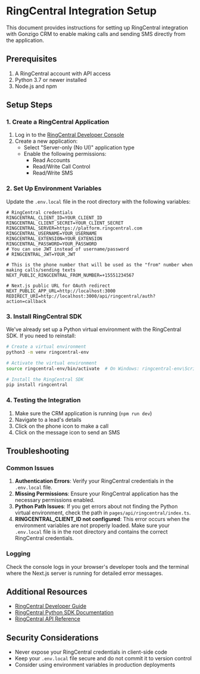 # RingCentral Integration Setup

This document provides instructions for setting up RingCentral integration with Gonzigo CRM to enable making calls and sending SMS directly from the application.

## Prerequisites

1. A RingCentral account with API access
2. Python 3.7 or newer installed
3. Node.js and npm

## Setup Steps

### 1. Create a RingCentral Application

1. Log in to the [RingCentral Developer Console](https://developers.ringcentral.com/login.html)
2. Create a new application:
   - Select "Server-only (No UI)" application type
   - Enable the following permissions:
     - Read Accounts
     - Read/Write Call Control
     - Read/Write SMS

### 2. Set Up Environment Variables

Update the `.env.local` file in the root directory with the following variables:

```
# RingCentral credentials
RINGCENTRAL_CLIENT_ID=YOUR_CLIENT_ID
RINGCENTRAL_CLIENT_SECRET=YOUR_CLIENT_SECRET
RINGCENTRAL_SERVER=https://platform.ringcentral.com
RINGCENTRAL_USERNAME=YOUR_USERNAME
RINGCENTRAL_EXTENSION=YOUR_EXTENSION
RINGCENTRAL_PASSWORD=YOUR_PASSWORD
# You can use JWT instead of username/password
# RINGCENTRAL_JWT=YOUR_JWT

# This is the phone number that will be used as the "from" number when making calls/sending texts
NEXT_PUBLIC_RINGCENTRAL_FROM_NUMBER=+15551234567

# Next.js public URL for OAuth redirect
NEXT_PUBLIC_APP_URL=http://localhost:3000
REDIRECT_URI=http://localhost:3000/api/ringcentral/auth?action=callback
```

### 3. Install RingCentral SDK

We've already set up a Python virtual environment with the RingCentral SDK. If you need to reinstall:

```bash
# Create a virtual environment
python3 -m venv ringcentral-env

# Activate the virtual environment
source ringcentral-env/bin/activate  # On Windows: ringcentral-env\Scripts\activate

# Install the RingCentral SDK
pip install ringcentral
```

### 4. Testing the Integration

1. Make sure the CRM application is running (`npm run dev`)
2. Navigate to a lead's details
3. Click on the phone icon to make a call
4. Click on the message icon to send an SMS

## Troubleshooting

### Common Issues

1. **Authentication Errors**: Verify your RingCentral credentials in the `.env.local` file.
2. **Missing Permissions**: Ensure your RingCentral application has the necessary permissions enabled.
3. **Python Path Issues**: If you get errors about not finding the Python virtual environment, check the path in `pages/api/ringcentral/index.ts`.
4. **RINGCENTRAL_CLIENT_ID not configured**: This error occurs when the environment variables are not properly loaded. Make sure your `.env.local` file is in the root directory and contains the correct RingCentral credentials.

### Logging

Check the console logs in your browser's developer tools and the terminal where the Next.js server is running for detailed error messages.

## Additional Resources

- [RingCentral Developer Guide](https://developers.ringcentral.com/guide)
- [RingCentral Python SDK Documentation](https://github.com/ringcentral/ringcentral-python)
- [RingCentral API Reference](https://developers.ringcentral.com/api-reference)

## Security Considerations

- Never expose your RingCentral credentials in client-side code
- Keep your `.env.local` file secure and do not commit it to version control
- Consider using environment variables in production deployments
